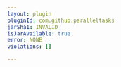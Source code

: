 ```yaml
---
layout: plugin
pluginId: com.github.paralleltasks
jarSha1: INVALID
isJarAvailable: true
error: NONE
violations: []

---
```

